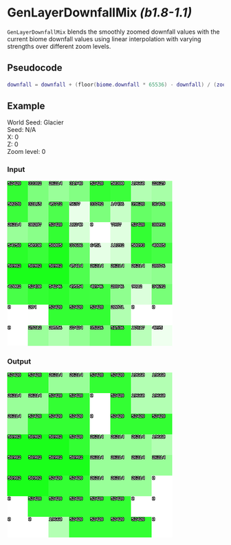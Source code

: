 # GenLayerDownfallMix *(b1.8-1.1)*

`GenLayerDownfallMix` blends the smoothly zoomed downfall values with the current biome downfall values using linear interpolation with varying strengths over different zoom levels.

## Pseudocode
```lua
downfall = downfall + (floor(biome.downfall * 65536) - downfall) / (zoomLevel + 1)
```

## Example
World Seed: Glacier<br>
Seed: N/A<br>
X: 0<br>
Z: 0<br>
Zoom level: 0<br>

### Input
![](/assets/biome/downfall-smoothzoom.png)

### Output
![](/assets/biome/downfall-mixed.png)
